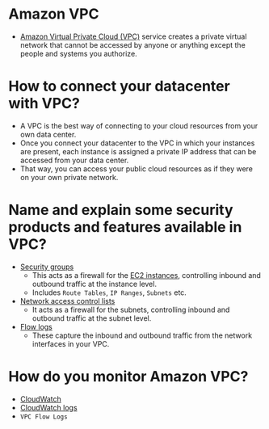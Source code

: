 
# Amazon VPC
- [Amazon Virtual Private Cloud (VPC)](https://aws.amazon.com/vpc/) service creates a private virtual network that cannot be accessed by anyone or anything except the people and systems you authorize.

# How to connect your datacenter with VPC?
- A VPC is the best way of connecting to your cloud resources from your own data center. 
- Once you connect your datacenter to the VPC in which your instances are present, each instance is assigned a private IP address that can be accessed from your data center. 
- That way, you can access your public cloud resources as if they were on your own private network.

# Name and explain some security products and features available in VPC?
- [Security groups](https://docs.aws.amazon.com/vpc/latest/userguide/VPC_SecurityGroups.html)
  - This acts as a firewall for the [EC2 instances](../4_ComputeServices/AmazonEC2), controlling inbound and outbound traffic at the instance level. 
  - Includes `Route Tables`, `IP Ranges`, `Subnets` etc.
- [Network access control lists](https://docs.aws.amazon.com/vpc/latest/userguide/vpc-network-acls.html)
  - It acts as a firewall for the subnets, controlling inbound and outbound traffic at the subnet level.
- [Flow logs](https://docs.aws.amazon.com/vpc/latest/userguide/flow-logs.html) 
  - These capture the inbound and outbound traffic from the network interfaces in your VPC.

# How do you monitor Amazon VPC?
- [CloudWatch](../8_MonitoringServices/AmazonCloudWatch.md)
- [CloudWatch logs](../8_MonitoringServices/AmazonCloudWatch.md)
- `VPC Flow Logs`